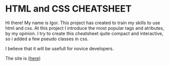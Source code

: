 # HTML and CSS CHEATSHEET

Hi there! My name is Igor. This project has created to train my skills to use html and css. 
At this project I introduce the most popular tags and atributes, by my opinion. I try to create this cheatsheet quite compact and interactive, so i added a few pseudo classes in css.

I believe that it will be usefull for novice developers.

The site is ([here](https://igorzvezdilin.github.io/HTML-CSS-cheat-sheet/))
